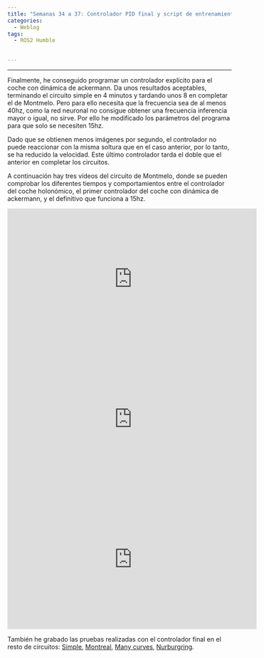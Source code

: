 ```yaml
---
title: "Semanas 34 a 37: Controlador PID final y script de entrenamiento "
categories:
  - Weblog
tags:
  - ROS2 Humble
  

---
```


---
Finalmente, he conseguido programar un controlador explícito para el coche con dinámica de ackermann. Da unos resultados aceptables, terminando el circuito simple en 4 minutos y tardando unos 8 en completar el de Montmelo. Pero para ello necesita que la frecuencia sea de al menos 40hz, como la red neuronal no consigue obtener una frecuencia inferencia mayor o igual, no sirve. Por ello he modificado los parámetros del programa para que solo se necesiten 15hz.

Dado que se obtienen menos imágenes por segundo, el controlador no puede reaccionar con la misma soltura que en el caso anterior, por lo tanto, se ha reducido la velocidad. Este último controlador tarda el doble que el anterior en completar los circuitos. 

A continuación hay tres vídeos del circuito de Montmelo, donde se pueden comprobar los diferentes tiempos y comportamientos entre el controlador del coche holonómico, el primer controlador del coche con dinámica de ackermann, y el definitivo que funciona a 15hz.



<iframe width="560" height="315" 
src="https://www.youtube.com/embed/u8bYXPnAerk"  
frameborder="0"  
allow="accelerometer; autoplay; encrypted-media; gyroscope; picture-in-picture"  
allowfullscreen></iframe>

<iframe width="560" height="315" 
src="https://www.youtube.com/embed/CtjXxSejBpU"  
frameborder="0"  
allow="accelerometer; autoplay; encrypted-media; gyroscope; picture-in-picture"  
allowfullscreen></iframe>


<iframe width="560" height="315" 
src="https://www.youtube.com/embed/COP4ofoiAXc"  
frameborder="0"  
allow="accelerometer; autoplay; encrypted-media; gyroscope; picture-in-picture"  
allowfullscreen></iframe>


También he grabado las pruebas realizadas con el controlador final en el resto de circuitos: [Simple](https://youtu.be/UgPsUhK71UU),
[Montreal](https://youtu.be/w1I_Nw1wed8), [Many curves](https://youtu.be/8jSWsApXqRI), [Nurburgring](https://youtu.be/UhuP6ghwH2o).